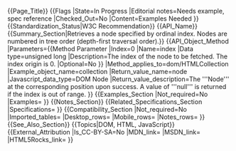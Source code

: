 {{Page_Title}}
{{Flags
|State=In Progress
|Editorial notes=Needs example, spec reference
|Checked_Out=No
|Content=Examples Needed
}}
{{Standardization_Status|W3C Recommendation}}
{{API_Name}}
{{Summary_Section|Retrieves a node specified by ordinal index. Nodes are numbered in tree order (depth-first traversal order).}}
{{API_Object_Method
|Parameters={{Method Parameter
|Index=0
|Name=index
|Data type=unsigned long
|Description=The index of the node to be fetched. The index origin is 0.
|Optional=No
}}
|Method_applies_to=dom/HTMLCollection
|Example_object_name=collection
|Return_value_name=node
|Javascript_data_type=DOM Node
|Return_value_description=The '''Node''' at the corresponding position upon success. A value of '''null''' is returned if the index is out of range.
}}
{{Examples_Section
|Not_required=No
|Examples=
}}
{{Notes_Section}}
{{Related_Specifications_Section
|Specifications=
}}
{{Compatibility_Section
|Not_required=No
|Imported_tables=
|Desktop_rows=
|Mobile_rows=
|Notes_rows=
}}
{{See_Also_Section}}
{{Topics|DOM, HTML, JavaScript}}
{{External_Attribution
|Is_CC-BY-SA=No
|MDN_link=
|MSDN_link=
|HTML5Rocks_link=
}}